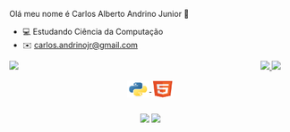 Olá meu nome é Carlos Alberto Andrino Junior 👋

- 💻 Estudando Ciência da Computação
- ✉️ carlos.andrinojr@gmail.com
<img align="left" width="430" src="https://user-images.githubusercontent.com/44775141/180793228-a4119dca-03d9-422e-892c-40370d69b82e.gif">

<div align="center">
  <a href="https://github.com/CarlosAAndrino">
  <img height="165em" src="https://github-readme-stats.vercel.app/api?username=CarlosAAndrino&show_icons=true&theme=dark&include_all_commits=true&count_private=true"/>
  <img height="165em" src="https://github-readme-stats.vercel.app/api/top-langs/?username=CarlosAAndrino&layout=compact&langs_count=7&theme=dark"/>
</div>


<div align="center" style="display: inline_block"><br>
  <img align="center" alt="Carlos-Python" height="30" width="40" src="https://raw.githubusercontent.com/devicons/devicon/master/icons/python/python-original.svg">
  <img align="center" alt="Carlos-HTML" height="30" width="40" src="https://raw.githubusercontent.com/devicons/devicon/master/icons/html5/html5-original.svg">


</div>

##

<div align="center"> 
  <a href="https://instagram.com/carlosandrino" target="_blank"><img src="https://img.shields.io/badge/-Instagram-%23E4405F?style=for-the-badge&logo=instagram&logoColor=white" target="_blank"></a>
  <a href="https://www.linkedin.com/in/carlos-andrino-950292240/" target="_blank"><img src="https://img.shields.io/badge/-LinkedIn-%230077B5?style=for-the-badge&logo=linkedin&logoColor=white" target="_blank"></a> 

</div>
